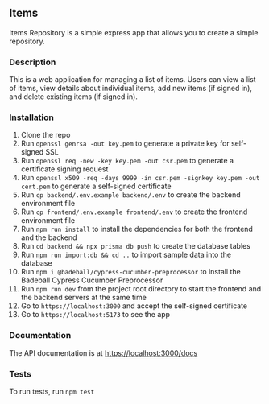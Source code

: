 ## Items

Items Repository is a simple express app that allows you to create a simple repository.

### Description

This is a web application for managing a list of items. Users can view a list of items, view details about individual
items, add new items (if signed in), and delete existing items (if signed in).

### Installation

1. Clone the repo
2. Run `openssl genrsa -out key.pem` to generate a private key for self-signed SSL
3. Run `openssl req -new -key key.pem -out csr.pem` to generate a certificate signing request
4. Run `openssl x509 -req -days 9999 -in csr.pem -signkey key.pem -out cert.pem` to generate a self-signed certificate
5. Run `cp backend/.env.example backend/.env` to create the backend environment file
6. Run `cp frontend/.env.example frontend/.env` to create the frontend environment file
7. Run `npm run install` to install the dependencies for both the frontend and the backend
8. Run `cd backend && npx prisma db push` to create the database tables
9. Run `npm run import:db && cd ..` to import sample data into the database
10. Run `npm i @badeball/cypress-cucumber-preprocessor` to install the Badeball Cypress Cucumber Preprocessor
11. Run `npm run dev` from the project root directory to start the frontend and the backend servers at the same time
12. Go to `https://localhost:3000` and accept the self-signed certificate
13. Go to `https://localhost:5173` to see the app

### Documentation

The API documentation is at [https://localhost:3000/docs](https://localhost:3000/docs)

### Tests

To run tests, run `npm test`

